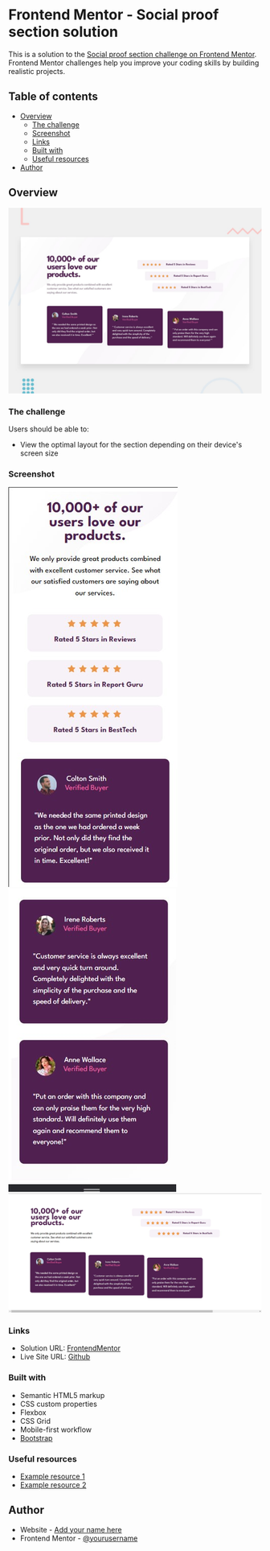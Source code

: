 # Frontend Mentor - Social proof section solution

This is a solution to the [Social proof section challenge on Frontend Mentor](https://www.frontendmentor.io/challenges/social-proof-section-6e0qTv_bA). Frontend Mentor challenges help you improve your coding skills by building realistic projects. 

## Table of contents

- [Overview](#overview)
  - [The challenge](#the-challenge)
  - [Screenshot](#screenshot)
  - [Links](#links)
  - [Built with](#built-with)
  - [Useful resources](#useful-resources)
- [Author](#author)


## Overview

![Design preview for the Social proof section coding challenge](./design/desktop-preview.jpg)


### The challenge

Users should be able to:

- View the optimal layout for the section depending on their device's screen size

### Screenshot

![Mobile Part1](./Screenshots/Mobile1.jpg)
![Mobile Part2](./Screenshots/Mobile2.jpg)
![Desktop](./Screenshots/Desktop.jpg)
### Links

- Solution URL: [FrontendMentor](https://www.frontendmentor.io/solutions/socialproofsection-using-grid-and-flexbox-xWapj2-mmI)
- Live Site URL: [Github](https://amrmabdelazeem.github.io/Social-Proof-Section/)


### Built with

- Semantic HTML5 markup
- CSS custom properties
- Flexbox
- CSS Grid
- Mobile-first workflow
- [Bootstrap](https://getbootstrap.com/docs/5.3/getting-started/introduction/)


### Useful resources

- [Example resource 1](https://getbootstrap.com/docs/5.3/getting-started/introduction/)
- [Example resource 2](https://developer.mozilla.org/en-US/)

## Author

- Website - [Add your name here](https://www.your-site.com)
- Frontend Mentor - [@yourusername](https://www.frontendmentor.io/profile/yourusername)